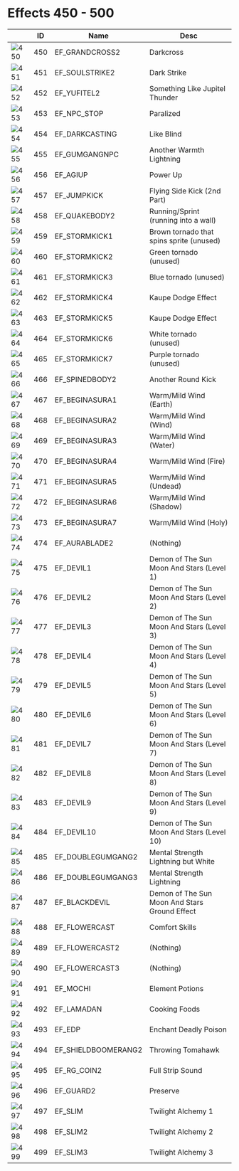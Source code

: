 # Effects 450 - 500

|    | ID | Name | Desc |
|----|----|------|------|
| ![450](../imgs/450-500/450.gif) | 450 | EF_GRANDCROSS2 | Darkcross |
| ![451](../imgs/450-500/451.gif) | 451 | EF_SOULSTRIKE2 | Dark Strike |
| ![452](../imgs/450-500/452.gif) | 452 | EF_YUFITEL2 | Something Like Jupitel Thunder |
| ![453](../imgs/450-500/453.gif) | 453 | EF_NPC_STOP | Paralized |
| ![454](../imgs/450-500/454.gif) | 454 | EF_DARKCASTING | Like Blind |
| ![455](../imgs/450-500/455.gif) | 455 | EF_GUMGANGNPC | Another Warmth Lightning |
| ![456](../imgs/450-500/456.gif) | 456 | EF_AGIUP | Power Up |
| ![457](../imgs/450-500/457.gif) | 457 | EF_JUMPKICK | Flying Side Kick (2nd Part) |
| ![458](../imgs/450-500/458.gif) | 458 | EF_QUAKEBODY2 | Running/Sprint (running into a wall) |
| ![459](../imgs/450-500/459.gif) | 459 | EF_STORMKICK1 | Brown tornado that spins sprite (unused) |
| ![460](../imgs/450-500/460.gif) | 460 | EF_STORMKICK2 | Green tornado (unused) |
| ![461](../imgs/450-500/461.gif) | 461 | EF_STORMKICK3 | Blue tornado (unused) |
| ![462](../imgs/450-500/462.gif) | 462 | EF_STORMKICK4 | Kaupe Dodge Effect |
| ![463](../imgs/450-500/463.gif) | 463 | EF_STORMKICK5 | Kaupe Dodge Effect |
| ![464](../imgs/450-500/464.gif) | 464 | EF_STORMKICK6 | White tornado (unused) |
| ![465](../imgs/450-500/465.gif) | 465 | EF_STORMKICK7 | Purple tornado (unused) |
| ![466](../imgs/450-500/466.gif) | 466 | EF_SPINEDBODY2 | Another Round Kick |
| ![467](../imgs/450-500/467.gif) | 467 | EF_BEGINASURA1 | Warm/Mild Wind (Earth) |
| ![468](../imgs/450-500/468.gif) | 468 | EF_BEGINASURA2 | Warm/Mild Wind (Wind) |
| ![469](../imgs/450-500/469.gif) | 469 | EF_BEGINASURA3 | Warm/Mild Wind (Water) |
| ![470](../imgs/450-500/470.gif) | 470 | EF_BEGINASURA4 | Warm/Mild Wind (Fire) |
| ![471](../imgs/450-500/471.gif) | 471 | EF_BEGINASURA5 | Warm/Mild Wind (Undead) |
| ![472](../imgs/450-500/472.gif) | 472 | EF_BEGINASURA6 | Warm/Mild Wind (Shadow) |
| ![473](../imgs/450-500/473.gif) | 473 | EF_BEGINASURA7 | Warm/Mild Wind (Holy) |
| ![474](../imgs/450-500/474.gif) | 474 | EF_AURABLADE2 | (Nothing) |
| ![475](../imgs/450-500/475.gif) | 475 | EF_DEVIL1 | Demon of The Sun Moon And Stars (Level 1) |
| ![476](../imgs/450-500/476.gif) | 476 | EF_DEVIL2 | Demon of The Sun Moon And Stars (Level 2) |
| ![477](../imgs/450-500/477.gif) | 477 | EF_DEVIL3 | Demon of The Sun Moon And Stars (Level 3) |
| ![478](../imgs/450-500/478.gif) | 478 | EF_DEVIL4 | Demon of The Sun Moon And Stars (Level 4) |
| ![479](../imgs/450-500/479.gif) | 479 | EF_DEVIL5 | Demon of The Sun Moon And Stars (Level 5) |
| ![480](../imgs/450-500/480.gif) | 480 | EF_DEVIL6 | Demon of The Sun Moon And Stars (Level 6) |
| ![481](../imgs/450-500/481.gif) | 481 | EF_DEVIL7 | Demon of The Sun Moon And Stars (Level 7) |
| ![482](../imgs/450-500/482.gif) | 482 | EF_DEVIL8 | Demon of The Sun Moon And Stars (Level 8) |
| ![483](../imgs/450-500/483.gif) | 483 | EF_DEVIL9 | Demon of The Sun Moon And Stars (Level 9) |
| ![484](../imgs/450-500/484.gif) | 484 | EF_DEVIL10 | Demon of The Sun Moon And Stars (Level 10) |
| ![485](../imgs/450-500/485.gif) | 485 | EF_DOUBLEGUMGANG2 | Mental Strength Lightning but White |
| ![486](../imgs/450-500/486.gif) | 486 | EF_DOUBLEGUMGANG3 | Mental Strength Lightning |
| ![487](../imgs/450-500/487.gif) | 487 | EF_BLACKDEVIL | Demon of The Sun Moon And Stars Ground Effect |
| ![488](../imgs/450-500/488.gif) | 488 | EF_FLOWERCAST | Comfort Skills |
| ![489](../imgs/450-500/489.gif) | 489 | EF_FLOWERCAST2 | (Nothing) |
| ![490](../imgs/450-500/490.gif) | 490 | EF_FLOWERCAST3 | (Nothing) |
| ![491](../imgs/450-500/491.gif) | 491 | EF_MOCHI | Element Potions |
| ![492](../imgs/450-500/492.gif) | 492 | EF_LAMADAN | Cooking Foods |
| ![493](../imgs/450-500/493.gif) | 493 | EF_EDP | Enchant Deadly Poison |
| ![494](../imgs/450-500/494.gif) | 494 | EF_SHIELDBOOMERANG2 | Throwing Tomahawk |
| ![495](../imgs/450-500/495.gif) | 495 | EF_RG_COIN2 | Full Strip Sound |
| ![496](../imgs/450-500/496.gif) | 496 | EF_GUARD2 | Preserve |
| ![497](../imgs/450-500/497.gif) | 497 | EF_SLIM | Twilight Alchemy 1 |
| ![498](../imgs/450-500/498.gif) | 498 | EF_SLIM2 | Twilight Alchemy 2 |
| ![499](../imgs/450-500/499.gif) | 499 | EF_SLIM3 | Twilight Alchemy 3 |
